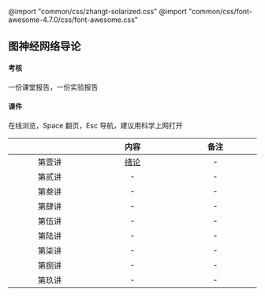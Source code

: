@import "common/css/zhangt-solarized.css"
@import "common/css/font-awesome-4.7.0/css/font-awesome.css"

<style>
    table th:first-of-type {
        width: 12em;
    }
    table th:nth-of-type(2) {
        width: 12em;
    }
    table th:nth-of-type(3) {
        width: 12em;
    }
}
</style>

## 图神经网络导论

#### 考核

一份课堂报告，一份实验报告

#### 课件

在线浏览，Space 翻页，Esc 导航，建议用科学上网打开

|        |         内容         | 备注 |
| :----: | :------------------: | :--: |
| 第壹讲 | [绪论](2021/01.html) |  -   |
| 第贰讲 |          -           |  -   |
| 第叁讲 |          -           |  -   |
| 第肆讲 |          -           |  -   |
| 第伍讲 |          -           |  -   |
| 第陆讲 |          -           |  -   |
| 第柒讲 |          -           |  -   |
| 第捌讲 |          -           |  -   |
| 第玖讲 |          -           |  -   |

